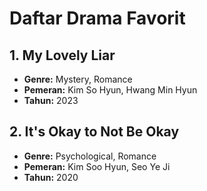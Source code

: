 # Daftar Drama Favorit

## 1. My Lovely Liar
- **Genre:** Mystery, Romance
- **Pemeran:** Kim So Hyun, Hwang Min Hyun
- **Tahun:** 2023

## 2. It's Okay to Not Be Okay
- **Genre:** Psychological, Romance
- **Pemeran:** Kim Soo Hyun, Seo Ye Ji
- **Tahun:** 2020
